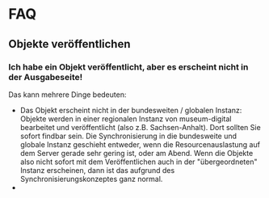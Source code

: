 # FAQ

## Objekte veröffentlichen

### Ich habe ein Objekt veröffentlicht, aber es erscheint nicht in der Ausgabeseite!

Das kann mehrere Dinge bedeuten:

- Das Objekt erscheint nicht in der bundesweiten / globalen Instanz:
  Objekte werden in einer regionalen Instanz von museum-digital bearbeitet und veröffentlicht (also z.B. Sachsen-Anhalt). Dort sollten Sie sofort findbar sein. Die Synchronisierung in die bundesweite und globale Instanz geschieht entweder, wenn die Resourcenauslastung auf dem Server gerade sehr gering ist, oder am Abend. Wenn die Objekte also nicht sofort mit dem Veröffentlichen auch in der "übergeordneten" Instanz erscheinen, dann ist das aufgrund des Synchronisierungskonzeptes ganz normal.
- 
